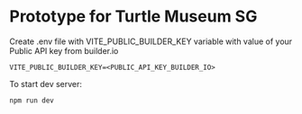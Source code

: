 # Prototype for Turtle Museum SG

Create .env file with VITE_PUBLIC_BUILDER_KEY variable with value of your Public API key from builder.io
```
VITE_PUBLIC_BUILDER_KEY=<PUBLIC_API_KEY_BUILDER_IO>
```


To start dev server:
```
npm run dev
```